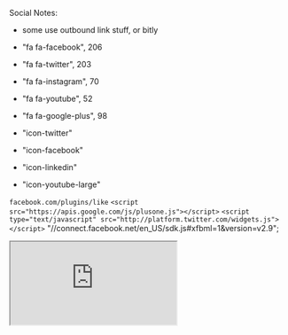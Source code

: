 
Social Notes:
- some use outbound link stuff, or bitly

- "fa fa-facebook", 206
- "fa fa-twitter", 203
- "fa fa-instagram", 70
- "fa fa-youtube", 52
- "fa fa-google-plus", 98
- "icon-twitter"
- "icon-facebook"
- "icon-linkedin"
- "icon-youtube-large"

`facebook.com/plugins/like`
`<script src="https://apis.google.com/js/plusone.js"></script>`
`<script type="text/javascript" src="http://platform.twitter.com/widgets.js"></script>`
"//connect.facebook.net/en_US/sdk.js#xfbml=1&version=v2.9";
<div class="fb-like" data-href="https://developers.facebook.com/docs/plugins/"
data-layout="standard" data-action="like" data-size="small"
data-show-faces="true" data-share="true"></div>
<a class="twitter-follow-button" href="https://twitter.com/NASA">
<iframe src="http://www.facebook.com/plugins/like.php?app_id=242508025777888&amp;href=http%3A%2F%2Fwidgetsplus.com&amp;send=false&amp;layout=button_count&amp;width=250&amp;show_faces=true&amp;action=like"></iframe>

